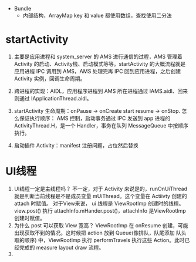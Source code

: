 - Bundle
    - 内部结构，ArrayMap key 和 value 都使用数组，查找使用二分法


# startActivity
1. 主要是应用进程和 system_server 的 AMS 进行通信的过程，AMS 管理着 Activity 的启动、Activity栈、启动模式等等。startActivity 的大概流程就是应用进程 IPC 调用到 AMS，AMS 处理完再 IPC 回到应用进程，之后创建 Activity 实例，回调生命周期。

2. 跨进程的实现：AIDL，应用程序进程到 AMS 所在进程通过 IAMS.aidl、回来则通过 IApplicationThread.aidl。

3. startActivity 生命周期：onPause -> onCreate start resume -> onStop.
怎么保证执行顺序：
AMS 控制，启动事务通过 IPC 发送到 app 进程的 ActivityThread.H，是一个 Handler，事务在队列 MessageQueue 中按顺序执行。

4. 启动插件 Activity：manifest 注册问题，占位然后替换


# UI线程
1. UI线程一定是主线程吗？
   不一定，对于 Activity 来说是的，runOnUiThread 就是判断当前线程是不是成员变量 mUiThread。这个变量在 Actiivty 创建的 attach 时赋值。
   对于View来说， ui 线程是 ViewRootImp 创建时的线程。view.post() 执行 attachInfo.mHander.post()，attachInfo 是ViewRootImp 创建时赋值。
2. 为什么 post 可以获取 View 宽高？
   ViewRootImp 在 onResume 创建，可能出现获取不到的情况。这时候把 action 放到 Queue(像排队，队尾添加 队头取的顺序) 中，ViewRootImp 执行 performTravels 执行这些 Action。此时已经完成的 measure layout draw 流程。
3. 